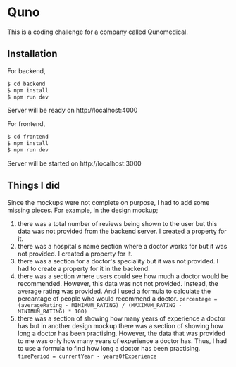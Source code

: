 # Quno

This is a coding challenge for a company called Qunomedical.

## Installation

For backend,

```bash
$ cd backend
$ npm install
$ npm run dev
```

Server will be ready on http://localhost:4000

For frontend,

```bash
$ cd frontend
$ npm install
$ npm run dev
```

Server will be started on http://localhost:3000

## Things I did

Since the mockups were not complete on purpose, I had to add some missing pieces. For example, In the design mockup;

1. there was a total number of reviews being shown to the user but this data was not provided from the backend server. I created a property for it.
2. there was a hospital's name section where a doctor works for but it was not provided. I created a property for it.
3. there was a section for a doctor's speciality but it was not provided. I had to create a property for it in the backend.
4. there was a section where users could see how much a doctor would be recommended. However, this data was not not provided. Instead, the average rating was provided. And I used a formula to calculate the percantage of people who would recommend a doctor.
   `percentage = (averageRating - MINIMUM_RATING) / (MAXIMUM_RATING - MINIMUM_RATING) * 100)`
5. there was a section of showing how many years of experience a doctor has but in another design mockup there was a section of showing how long a doctor has been practising. However, the data that was provided to me was only how many years of experience a doctor has. Thus, I had to use a formula to find how long a doctor has been practising.
   `timePeriod = currentYear - yearsOfExperience`
